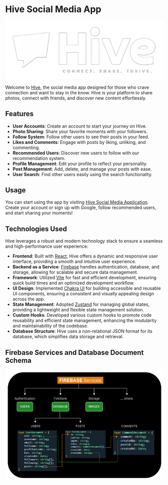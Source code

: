 # Hive Social Media App

<p align="center">
  <img src="./public/HiveLogoWhiteCropped.png" alt="Hive Logo">
</p>



Welcome to [Hive](https://hive-socialmedia-application.vercel.app/auth), the social media app designed for those who crave connection and want to stay in the know. Hive is your platform to share photos, connect with friends, and discover new content effortlessly.

## Features

- **User Accounts**: Create an account to start your journey on Hive.
- **Photo Sharing**: Share your favorite moments with your followers.
- **Follow System**: Follow other users to see their posts in your feed.
- **Likes and Comments**: Engage with posts by liking, unliking, and commenting.
- **Recommended Users**: Discover new users to follow with our recommendation system.
- **Profile Management**: Edit your profile to reflect your personality.
- **Post Management**: Add, delete, and manage your posts with ease.
- **User Search**: Find other users easily using the search functionality.

## Usage

You can start using the app by visiting [Hive Social Media Application](https://hive-socialmedia-application.vercel.app/auth). Create your account or sign up with Google, follow recommended users, and start sharing your moments!

## Technologies Used

Hive leverages a robust and modern technology stack to ensure a seamless and high-performance user experience:

- **Frontend**: Built with [React](https://reactjs.org/), Hive offers a dynamic and responsive user interface, providing a smooth and intuitive user experience.
- **Backend as a Service**: [Firebase](https://firebase.google.com/) handles authentication, database, and storage, allowing for scalable and secure data management.
- **Framework**: Utilized [Vite](https://vitejs.dev/) for fast and efficient development, ensuring quick build times and an optimized development workflow.
- **UI Design**: Implemented [Chakra UI](https://chakra-ui.com/) for building accessible and reusable UI components, ensuring a consistent and visually appealing design across the app.
- **State Management**: Adopted [Zustand](https://zustand-demo.pmnd.rs/) for managing global states, providing a lightweight and flexible state management solution.
- **Custom Hooks**: Developed various custom hooks to promote code reusability and efficient state management, enhancing the modularity and maintainability of the codebase.
- **Database Structure**: Hive uses a non-relational JSON format for its database, which simplifies data storage and retrieval.

## Firebase Services and Database Document Schema

<p align="center">
  <img src="./public/Firebase_Services_Architecture.png" alt="Hive Logo">
</p>





